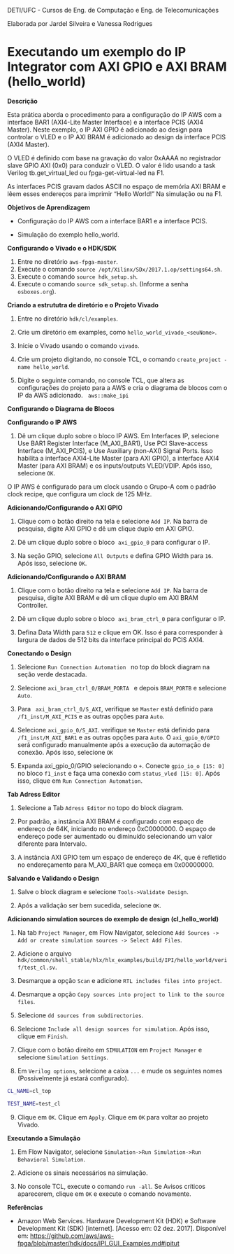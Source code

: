 DETI/UFC - Cursos de Eng. de Computação e Eng. de Telecomunicações

Elaborada por Jardel Silveira e Vanessa Rodrigues

# **Executando um  exemplo do IP Integrator com AXI GPIO e AXI BRAM (hello_world)**

**Descrição**

Esta prática aborda o procedimento para a configuração do IP AWS com a interface BAR1 (AXI4-Lite Master Interface) e a interface PCIS (AXI4 Master). Neste exemplo, o IP AXI GPIO é adicionado ao design para controlar o VLED e o IP AXI BRAM é adicionado ao design da interface PCIS (AXI4 Master).

O VLED é definido com base na gravação do valor 0xAAAA no registrador slave GPIO AXI (0x0) para conduzir o VLED. O valor é lido usando a task Verilog tb.get_virtual_led ou fpga-get-virtual-led na F1. 

As interfaces PCIS gravam dados ASCII no espaço de memória AXI BRAM e lêem esses endereços para imprimir “Hello World!” Na simulação ou na F1.


**Objetivos de Aprendizagem**

*  Configuração do IP AWS com a interface BAR1 e a interface PCIS.

* Simulação do exemplo hello_world.

**Configurando o Vivado e o HDK/SDK**
1. Entre no diretório `aws-fpga-master`.
2. Execute o comando `source /opt/Xilinx/SDx/2017.1.op/settings64.sh`.
3. Execute o comando `source hdk_setup.sh`.
4. Execute o comando `source sdk_setup.sh`. (Informe a senha `osboxes.org`).

**Criando a estrututra de diretório e o Projeto Vivado**
1. Entre no diretório `hdk/cl/examples`.
2. Crie um diretório em examples, como `hello_world_vivado_<seuNome>`.
  
  3. Inicie o Vivado usando o comando `vivado`.
  
  4. Crie um projeto digitando, no console TCL, o comando `create_project -name hello_world`.
  
  5. Digite o seguinte comando, no console TCL, que altera as configurações do projeto para a AWS e cria o diagrama de blocos com o IP da AWS adicionado.
  
  `aws::make_ipi`
  
**Configurando o Diagrama de Blocos**

  **Configurando o IP AWS**
  1. Dê um clique duplo sobre o bloco IP AWS. Em Interfaces IP, selecione Use BAR1 Register Interface (M_AXI_BAR1), Use PCI Slave-access Interface (M_AXI_PCIS), e Use Auxiliary (non-AXI) Signal Ports. Isso habilita a interface AXI4-Lite Master (para AXI GPIO), a interface AXI4 Master (para AXI BRAM) e os inputs/outputs VLED/VDIP. Após isso, selecione `OK`. 
 
 O IP AWS é configurado para um clock usando o Grupo-A com o padrão clock recipe, que configura um clock de 125 MHz.
 
 **Adicionando/Configurando o AXI GPIO**
 1. Clique com o botão direito na tela e selecione ``Add IP``. Na barra de pesquisa, digite AXI GPIO e dê um clique duplo em AXI GPIO.
 
 2. Dê um clique duplo  sobre o bloco  `axi_gpio_0` para configurar o IP.
 
 3. Na seção GPIO, selecione `All Outputs` e defina GPIO Width para `16`. Após isso, selecione `OK`.
  

**Adicionando/Configurando o AXI BRAM**
1. Clique com o botão direito na tela e selecione ``Add IP``. Na barra de pesquisa, digite AXI BRAM e dê um clique duplo em AXI BRAM Controller.

2. Dê um clique duplo  sobre o bloco  `axi_bram_ctrl_0` para configurar o IP.

3. Defina Data Width para `512` e clique em OK. Isso é para corresponder à largura de dados de 512 bits da interface principal do PCIS AXI4.
  
  
 **Conectando o Design**
 1. Selecione `Run Connection Automation `  no top do block diagram na seção verde destacada.
 
 2. Selecione `axi_bram_ctrl_0/BRAM_PORTA ` e depois `BRAM_PORTB` e selecione `Auto`. 
 
 3. Para ` axi_bram_ctrl_0/S_AXI`, verifique se `Master` está definido para `/f1_inst/M_AXI_PCIS` e as outras opções para `Auto`.
 
 4. Selecione `axi_gpio_0/S_AXI`. verifique se `Master` está definido para `/f1_inst/M_AXI_BAR1` e as outras opções para `Auto`. O `axi_gpio_0/GPIO` será configurado manualmente após a execução da automação de conexão. Após isso, selecione `OK`
 
 5. Expanda axi_gpio_0/GPIO selecionando o `+`. Conecte `gpio_io_o [15: 0]` no bloco `f1_inst` e faça uma conexão com `status_vled [15: 0]`. Após isso, clique em `Run Connection Automation`.
  
  
  **Tab Adress Editor**
  1. Selecione a Tab `Adress Editor` no topo do block diagram.
  
  2. Por padrão, a instância AXI BRAM é configurado com espaço de endereço de 64K, iniciando no endereço 0xC0000000. O espaço de endereço pode ser aumentado ou diminuído selecionando um valor diferente para Intervalo.
  
  3. A instância AXI GPIO tem um espaço de endereço de 4K, que é refletido no endereçamento para M_AXI_BAR1 que começa em 0x00000000.
 
 **Salvando e Validando o Design**
 1. Salve o block diagram e selecione `Tools->Validate Design`.
 
 2. Após a validação ser bem sucedida, selecione `OK`.
 
 **Adicionando simulation sources do exemplo de design (cl_hello_world)**
 1. Na tab `Project Manager`, em Flow Navigator, selecione `Add Sources -> Add or create simulation sources -> Select Add Files`.
 
 2. Adicione o arquivo `hdk/common/shell_stable/hlx/hlx_examples/build/IPI/hello_world/verif/test_cl.sv`.
 
 3. Desmarque a opção `Scan` e adicione `RTL includes files into project`.
 
 4. Desmarque a opção `Copy sources into project to link to the source files`.
 
 5. Selecione `dd sources from subdirectories`.
 
 6. Selecione `Include all design sources for simulation`. Após isso, clique em `Finish`.
 
 7. Clique com o botão direito em `SIMULATION` em `Project Manager` e selecione `Simulation Settings`.
 
 8. Em `Verilog options`, selecione a caixa `...` e mude os seguintes nomes (Possivelmente já estará configurado).
  ```bash
 CL_NAME=cl_top

TEST_NAME=test_cl
 ```
 
 9. Clique em `OK`. Clique em `Apply`. Clique em `OK` para voltar ao projeto Vivado.
 
 **Executando a Simulação**
 1. Em Flow Navigator, selecione `Simulation->Run Simulation->Run Behavioral Simulation`.
 
 2. Adicione os sinais necessários na simulação.
 
 3. No console TCL, execute o comando `run -all`. Se Avisos críticos aparecerem, clique em `OK` e execute o comando novamente. 
	

	

**Referências**

* Amazon Web Services. Hardware Development Kit (HDK) e Software Development Kit (SDK) [internet]. [Acesso em: 02 dez. 2017]. Disponível em: https://github.com/aws/aws-fpga/blob/master/hdk/docs/IPI_GUI_Examples.md#ipitut

